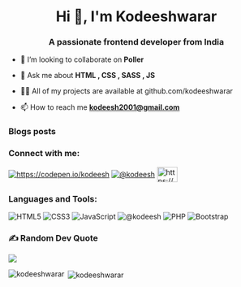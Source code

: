 <h1 align="center">Hi 👋, I'm Kodeeshwarar</h1>
<h3 align="center">A passionate frontend developer from India</h3>

- 👯 I’m looking to collaborate on **Poller**
- 💬 Ask me about **HTML , CSS , SASS , JS**
- 👨‍💻 All of my projects are available at github.com/kodeeshwarar<br>

- 📫 How to reach me **kodeesh2001@gmail.com**

### Blogs posts
<!-- BLOG-POST-LIST:START -->
<!-- BLOG-POST-LIST:END -->

<h3 align="left">Connect with me:</h3>
<p align="left">
 <a href="https://codepen.io/kodeesh" target="blank"><img align="center" src="https://img.shields.io/badge/Codepen-000000?style=for-the-badge&logo=codepen&logoColor=whit" alt="https://codepen.io/kodeesh" /></a>
<a href="https://medium.com/@kodeesh" target="blank"><img align="center" src="https://img.shields.io/badge/Medium-12100E?style=for-the-badge&logo=medium&logoColor=white" alt="@kodeesh"  /></a>
<a href="https://www.hackerrank.com/https://profile.codersrank.io/user/kodeeshwarar" target="blank"><img align="center" src="https://raw.githubusercontent.com/rahuldkjain/github-profile-readme-generator/master/src/images/icons/Social/hackerrank.svg" alt="https://profile.codersrank.io/user/kodeeshwarar" height="30" width="40" /></a>
</p>

<h3 align="left">Languages and Tools:</h3>

![HTML5](https://img.shields.io/badge/html5-%23E34F26.svg?style=for-the-badge&logo=html5&logoColor=white) ![CSS3](https://img.shields.io/badge/css3-%231572B6.svg?style=for-the-badge&logo=css3&logoColor=white) ![JavaScript](https://img.shields.io/badge/javascript-%23323330.svg?style=for-the-badge&logo=javascript&logoColor=%23F7DF1E) <img align="" src="https://img.shields.io/badge/Sass-CC6699?style=for-the-badge&logo=sass&logoColor=white" alt="@kodeesh" />  ![PHP](https://img.shields.io/badge/php-%23777BB4.svg?style=for-the-badge&logo=php&logoColor=white) ![Bootstrap](https://img.shields.io/badge/bootstrap-%23563D7C.svg?style=for-the-badge&logo=bootstrap&logoColor=white)

### ✍️ Random Dev Quote
![](https://quotes-github-readme.vercel.app/api?type=horizontal&theme=tokyonight)

<!-- 
<h3 align="left">Support:</h3>
<p><a href="https://www.buymeacoffee.com/Kodeeshwarar"> <img align="left" src="https://cdn.buymeacoffee.com/buttons/v2/default-yellow.png" height="50" width="210" alt="Kodeeshwarar" /></a></p><br><br> -->

<p><img align="left" src="https://github-readme-stats.vercel.app/api/top-langs?username=kodeeshwarar&show_icons=true&locale=en&layout=compact" alt="kodeeshwarar" /></p>

<p>&nbsp;<img align="center" src="https://github-readme-stats.vercel.app/api?username=kodeeshwarar&show_icons=true&locale=en" alt="kodeeshwarar" /></p>
